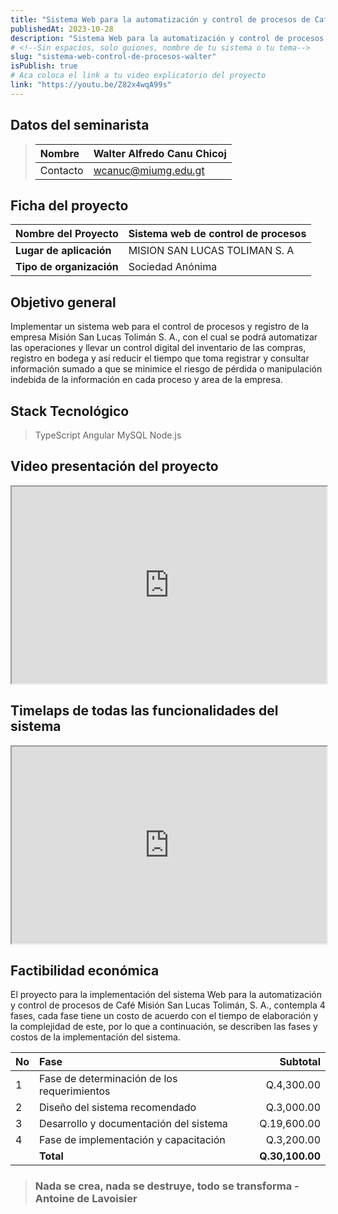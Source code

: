 ```yaml
---
title: "Sistema Web para la automatización y control de procesos de Café Misión San Lucas Tolimán, S. A."
publishedAt: 2023-10-28
description: "Sistema Web para la automatización y control de procesos de Café Misión San Lucas Tolimán, S. A."
# <!--Sin espacios, solo guiones, nombre de tu sistema o tu tema-->
slug: "sistema-web-control-de-procesos-walter" 
isPublish: true
# Aca coloca el link a tu video explicatorio del proyecto
link: "https://youtu.be/Z82x4wqA99s"
---
```


## Datos del seminarista
>|Nombre|Walter Alfredo Canu Chicoj|
>|:-----|:----------------------------------|
>|Contacto|wcanuc@miumg.edu.gt|

## Ficha del proyecto
| **Nombre del Proyecto**  | Sistema web de control de procesos   |
| :----------------------- | :--------------------------------------- |
| **Lugar de aplicación**  | MISION SAN LUCAS TOLIMAN S. A |
| **Tipo de organización** | Sociedad Anónima                                 |

<!-- Coloca tu objetivo general -->
## Objetivo general
Implementar un sistema web para el control de procesos y registro de la empresa 
Misión San Lucas Tolimán S. A., con el cual  se podrá automatizar las operaciones 
y llevar un control digital del inventario de las compras, registro en bodega y
así reducir el tiempo que toma registrar y consultar información sumado a que se 
minimice el riesgo de pérdida o manipulación indebida de la información en cada 
proceso y area de la empresa.

## Stack Tecnológico
> TypeScript
> Angular
> MySQL
> Node.js

## Video presentación del proyecto
<!-- Recuerda incrustar tu video -->
<iframe width="100%" height="315" src="https://www.youtube.com/embed/oGwdRcRpzp4?si=SG1ho-85Cq3aycGM" allowfullscreen></iframe>

## Timelaps de todas las funcionalidades del sistema
<iframe width="100%" height="315" src="https://www.youtube.com/embed/Z82x4wqA99s?si=kTu3rTEU-WpVHuP6" allowfullscreen></iframe>

## Factibilidad económica
<!-- Colocar aca tu factibilidad económica -->
El proyecto para la implementación del sistema Web para la automatización y control de procesos de Café Misión San Lucas Tolimán, S. A., contempla 4 fases, cada fase tiene un costo de acuerdo con el tiempo de elaboración y la complejidad de este, por lo que a continuación, se describen las fases y costos de la implementación del sistema.

| No   | Fase                                        |        Subtotal |
| :--- | :------------------------------------------ | --------------: |
| 1    | Fase de determinación de los requerimientos |      Q.4,300.00 |
| 2    | Diseño del sistema recomendado              |      Q.3,000.00 |
| 3    | Desarrollo y documentación del sistema      |     Q.19,600.00 |
| 4    | Fase de implementación y capacitación       |      Q.3,200.00 |
|      | **Total**                                   | **Q.30,100.00** |

<!-- Colocar aca una frase que te guste -->
> ### Nada se crea, nada se destruye, todo se transforma - Antoine de Lavoisier

[multae requirit primi]: http://heu.io/
[si]: http://infelixlucina.net/mutati

